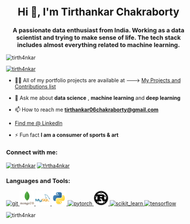 <h1 align="center">Hi 👋, I'm Tirthankar Chakraborty</h1>
<h3 align="center">A passionate data enthusiast from India. Working as a data scientist and trying to make sense of life. The tech stack includes almost everything related to machine learning.</h3>

<p align="left"> <img src="https://komarev.com/ghpvc/?username=tirth4nkar&label=Profile%20views&color=0e75b6&style=flat" alt="tirth4nkar" /> </p>

<p align="left"> <a href="https://twitter.com/tirth4nkar" target="blank"><img src="https://img.shields.io/twitter/follow/tirth4nkar?logo=twitter&style=for-the-badge" alt="tirth4nkar" /></a> </p>

- 👨‍💻 All of my portfolio projects are available at --->  [My Projects and Contributions list](https://github.com/Tirth4nkar?tab=repositories)

- 💬 Ask me about **data science**  , **machine learning** and **deep learning** 

- 📫 How to reach me **tirthankar06chakraborty@gmail.com**
- [Find me @ Linkedln](https://www.linkedin.com/in/tirthankarchakraborty1999/)

- ⚡ Fun fact **I am a consumer of sports & art**

<h3 align="left">Connect with me:</h3>
<p align="left">
<a href="https://twitter.com/tirth4nkar" target="blank"><img align="center" src="https://raw.githubusercontent.com/rahuldkjain/github-profile-readme-generator/master/src/images/icons/Social/twitter.svg" alt="tirth4nkar" height="30" width="40" /></a>
<a href="https://kaggle.com/t!rtha4nkar" target="blank"><img align="center" src="https://raw.githubusercontent.com/rahuldkjain/github-profile-readme-generator/master/src/images/icons/Social/kaggle.svg" alt="t!rtha4nkar" height="30" width="40" /></a>
</p>

<h3 align="left">Languages and Tools:</h3>
<p align="left"><a href="https://git-scm.com/" target="_blank" rel="noreferrer"> <img src="https://www.vectorlogo.zone/logos/git-scm/git-scm-icon.svg" alt="git" width="40" height="40"/> </a> <a href="https://www.mongodb.com/" target="_blank" rel="noreferrer"> <img src="https://raw.githubusercontent.com/devicons/devicon/master/icons/mongodb/mongodb-original-wordmark.svg" alt="mongodb" width="40" height="40"/> </a> <a href="https://www.mysql.com/" target="_blank" rel="noreferrer"> <img src="https://raw.githubusercontent.com/devicons/devicon/master/icons/mysql/mysql-original-wordmark.svg" alt="mysql" width="40" height="40"/> </a> <a href="https://www.python.org" target="_blank" rel="noreferrer"> <img src="https://raw.githubusercontent.com/devicons/devicon/master/icons/python/python-original.svg" alt="python" width="40" height="40"/> </a> <a href="https://pytorch.org/" target="_blank" rel="noreferrer"> <img src="https://www.vectorlogo.zone/logos/pytorch/pytorch-icon.svg" alt="pytorch" width="40" height="40"/> </a> <a href="https://www.rust-lang.org" target="_blank" rel="noreferrer"> <img src="https://raw.githubusercontent.com/devicons/devicon/master/icons/rust/rust-plain.svg" alt="rust" width="40" height="40"/> </a> <a href="https://scikit-learn.org/" target="_blank" rel="noreferrer"> <img src="https://upload.wikimedia.org/wikipedia/commons/0/05/Scikit_learn_logo_small.svg" alt="scikit_learn" width="40" height="40"/> </a> <a href="https://www.tensorflow.org" target="_blank" rel="noreferrer"> <img src="https://www.vectorlogo.zone/logos/tensorflow/tensorflow-icon.svg" alt="tensorflow" width="40" height="40"/> </a> </p>

<p><img align="center" src="https://github-readme-stats.vercel.app/api/top-langs?username=tirth4nkar&show_icons=true&locale=en&layout=compact" alt="tirth4nkar" /></p>

